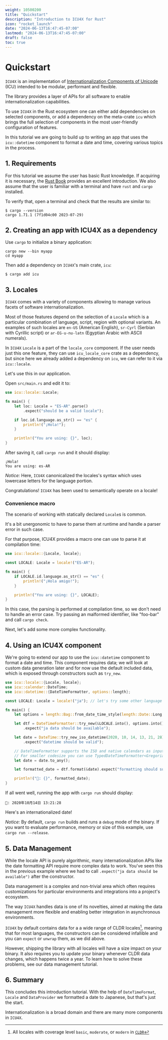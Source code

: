 ```yaml
---
weight: 10500200
title: "Quickstart"
description: "Introduction to ICU4X for Rust"
icon: "rocket_launch"
date: "2024-06-13T16:47:45-07:00"
lastmod: "2024-06-13T16:47:45-07:00"
draft: false
toc: true
---
```


# Quickstart

`ICU4X` is an implementation of [Internationalization Components of Unicode](http://site.icu-project.org/) (ICU) intended to be modular, performant and flexible.

The library provides a layer of APIs for all software to enable internationalization capabilities.

To use `ICU4X` in the Rust ecosystem one can either add dependencies on selected components, or add a dependency on the meta-crate `icu` which brings the full selection of components in the most user-friendly configuration of features.

In this tutorial we are going to build up to writing an app that uses the `icu::datetime` component to format a date and time, covering various topics in the process.

## 1. Requirements

For this tutorial we assume the user has basic Rust knowledge. If acquiring it is necessary, the [Rust Book](https://doc.rust-lang.org/book/) provides an excellent introduction.
We also assume that the user is familiar with a terminal and have `rust` and `cargo` installed.

To verify that, open a terminal and check that the results are similar to:

```console
$ cargo --version
cargo 1.71.1 (7f1d04c00 2023-07-29)
```

## 2. Creating an app with ICU4X as a dependency

Use `cargo` to initialize a binary application:

```console
cargo new --bin myapp
cd myapp
```

Then add a dependency on `ICU4X`'s main crate, `icu`:

```console
$ cargo add icu
```

## 3. Locales

`ICU4X` comes with a variety of components allowing to manage various facets of software internationalization.

Most of those features depend on the selection of a `Locale` which is a particular combination of language, script, region with optional variants. An examples of such locales are `en-US` (American English), `sr-Cyrl` (Serbian with Cyrillic script) or `ar-EG-u-nu-latn` (Egyptian Arabic with ASCII numerals).

In `ICU4X` `Locale` is a part of the `locale_core` component. If the user needs just this one feature, they can use `icu_locale_core` crate as a dependency, but since here we already added a dependency on `icu`, we can refer to it via `icu::locale`.

Let's use this in our application.

Open `src/main.rs` and edit it to:

```rust
use icu::locale::Locale;

fn main() {
    let loc: Locale = "ES-AR".parse()
        .expect("should be a valid locale");

    if loc.id.language.as_str() == "es" {
        println!("¡Hola!");
    }

    println!("You are using: {}", loc);
}
```

After saving it, call `cargo run` and it should display:

```text
¡Hola!
You are using: es-AR
```

*Notice:* Here, `ICU4X` canonicalized the locales's syntax which uses lowercase letters for the language portion.

Congratulations! `ICU4X` has been used to semantically operate on a locale!

### Convenience macro

The scenario of working with statically declared `Locale`s is common.

It's a bit unergonomic to have to parse them at runtime and handle a parser error in such case.

For that purpose, ICU4X provides a macro one can use to parse it at compilation time:

```rust
use icu::locale::{Locale, locale};

const LOCALE: Locale = locale!("ES-AR");

fn main() {
    if LOCALE.id.language.as_str() == "es" {
        println!("¡Hola amigo!");
    }

    println!("You are using: {}", LOCALE);
}
```

In this case, the parsing is performed at compilation time, so we don't need to handle an error case. Try passing an malformed identifier, like "foo-bar" and call `cargo check`.

Next, let's add some more complex functionality.

## 4. Using an ICU4X component

We're going to extend our app to use the `icu::datetime` component to format a date and time. This component requires data; we will look at custom data generation later and for now use the default included data,
which is exposed through constructors such as `try_new`.

```rust
use icu::locale::{Locale, locale};
use icu::calendar::DateTime;
use icu::datetime::{DateTimeFormatter, options::length};

const LOCALE: Locale = locale!("ja"); // let's try some other language

fn main() {
    let options = length::Bag::from_date_time_style(length::Date::Long, length::Time::Medium);

    let dtf = DateTimeFormatter::try_new(&LOCALE.into(), options.into())
        .expect("ja data should be available");

    let date = DateTime::try_new_iso_datetime(2020, 10, 14, 13, 21, 28)
        .expect("datetime should be valid");

    // DateTimeFormatter supports the ISO and native calendars as input via DateTime<AnyCalendar>.
    // For smaller codesize you can use TypedDateTimeFormatter<Gregorian> with a DateTime<Gregorian>
    let date = date.to_any();

    let formatted_date = dtf.format(&date).expect("formatting should succeed");

    println!("📅: {}", formatted_date);
}
```

If all went well, running the app with `cargo run` should display:

```text
📅: 2020年10月14日 13:21:28
```

Here's an internationalized date!

*Notice:* By default, `cargo run` builds and runs a `debug` mode of the binary. If you want to evaluate performance, memory or size of this example, use `cargo run --release`.


## 5. Data Management

While the locale API is purely algorithmic, many internationalization APIs like the date formatting API require more complex data to work. You've seen this in the previous example where we had to call `.expect("ja data should be available")` after the constructor.

Data management is a complex and non-trivial area which often requires customizations for particular environments and integrations into a project's ecosystem.

The way `ICU4X` handles data is one of its novelties, aimed at making the data management more flexible and enabling better integration in asynchronous environments.

`ICU4X` by default contains data for a a wide range of CLDR locales[^1], meaning that for most languages, the constructors can be considered infallible and you can `expect` or `unwrap` them, as we did above.

However, shipping the library with all locales will have a size impact on your binary. It also requires you to update your binary whenever CLDR data changes, which happens twice a year. To learn how to solve these problems, see our data management tutorial.

[^1]: All locales with coverage level `basic`, `moderate`, or `modern` in [`CLDR`](https://github.com/unicode-org/cldr-json/blob/main/cldr-json/cldr-core/coverageLevels.json)

## 6. Summary

This concludes this introduction tutorial. With the help of `DateTimeFormat`, `Locale` and `DataProvider` we formatted a date to Japanese, but that's just the start. 

Internationalization is a broad domain and there are many more components in `ICU4X`.
